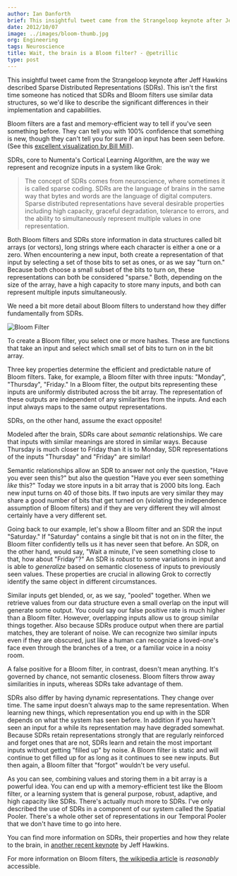 ```yaml
---
author: Ian Danforth
brief: This insightful tweet came from the Strangeloop keynote after Jeff Hawkins described Sparse Distributed Representations (SDRs). This isn't the first time
date: 2012/10/07
image: ../images/bloom-thumb.jpg
org: Engineering
tags: Neuroscience
title: Wait, the brain is a Bloom filter? - @petrillic
type: post
---
```


This insightful tweet came from the Strangeloop keynote after Jeff Hawkins
described Sparse Distributed Representations (SDRs). This isn't the first time
someone has noticed that SDRs and Bloom filters use similar data structures, so
we'd like to describe the significant differences in their implementation and
capabilities.

Bloom filters are a fast and memory-efficient way to tell if you've seen
something before. They can tell you with 100% confidence that something is new,
though they can't tell you for sure if an input has been seen before. (See this
[excellent visualization by Bill Mill](http://billmill.org/bloomfilter-tutorial/)).

SDRs, core to Numenta's Cortical Learning Algorithm, are the way we represent
and recognize inputs in a system like Grok:

> The concept of SDRs comes from neuroscience, where sometimes it is called
  sparse coding. SDRs are the language of brains in the same way that bytes and
  words are the language of digital computers.  Sparse distributed
  representations have several desirable properties including high capacity,
  graceful degradation, tolerance to errors, and the ability to simultaneously
  represent multiple values in one representation.

Both Bloom filters and SDRs store information in data structures called bit
arrays (or vectors), long strings where each character is either a one or a
zero. When encountering a new input, both create a representation of that input
by selecting a set of those bits to set as ones, or as we say "turn on." Because
both choose a small subset of the bits to turn on, these representations can
both be considered "sparse." Both, depending on the size of the array, have a
high capacity to store many inputs, and both can represent multiple inputs
simultaneously.

We need a bit more detail about Bloom filters to understand how they differ
fundamentally from SDRs.

![Bloom Filter](../images/bloom-thumb.jpg "Bloom filter image")

To create a Bloom filter, you select one or more hashes. These are functions
that take an input and select which small set of bits to turn on in the bit
array.

Three key properties determine the efficient and predictable nature of Bloom
filters. Take, for example, a Bloom filter with three inputs: "Monday",
"Thursday", "Friday." In a Bloom filter, the output bits representing these
inputs are uniformly distributed across the bit array.  The representation of
these outputs are independent of any similarities from the inputs.  And each
input always maps to the same output representations.

SDRs, on the other hand, assume the exact opposite!

Modeled after the brain, SDRs care about *semantic* relationships. We care that
inputs with similar meanings are stored in similar ways.  Because Thursday is
much closer to Friday than it is to Monday, SDR representations of the inputs
"Thursday" and "Friday" are similar!

Semantic relationships allow an SDR to answer not only the question, "Have you
ever seen this?" but also the question "Have you ever seen something *like*
this?"   Today we store inputs in a bit array that is 2000 bits long. Each new
input turns on 40 of those bits. If two inputs are very similar they may share a
good number of bits that get turned on (violating the independence assumption of
Bloom filters) and if they are very different they will almost certainly have a
very different set.

Going back to our example, let's show a Bloom filter and an SDR the input
"Saturday." If "Saturday" contains a single bit that is not on in the filter,
the Bloom filter confidently tells us it has never seen that before. An SDR, on
the other hand, would say, "Wait a minute, I've seen something close to that,
how about "Friday"?" An SDR is *robust* to some variations in input and is able
to *generalize* based on semantic closeness of inputs to previously seen values.
These properties are crucial in allowing Grok to correctly identify the same
object in different circumstances.

Similar inputs get blended, or, as we say, "pooled" together. When we retrieve
values from our data structure even a small overlap on the input will generate
some output. You could say our false positive rate is much higher than a Bloom
filter. However, overlapping inputs allow us to group similar things together.
Also because SDRs produce output when there are partial matches, they are
tolerant of noise. We can recognize two similar inputs even if they are
obscured, just like a human can recognize a loved-one's face even through the
branches of a tree, or a familiar voice in a noisy room.

A false positive for a Bloom filter, in contrast, doesn't mean anything. It's
governed by chance, not semantic closeness. Bloom filters  throw away
similarities in inputs, whereas  SDRs take advantage of them.

SDRs also differ by having dynamic representations. They change over time. The
same input doesn't always map to the same representation. When learning new
things, which representation you end up with in the SDR depends on what the
system has seen before. In addition if you haven't seen an input for a while its
representation may have degraded somewhat. Because SDRs retain representations
strongly that are regularly reinforced and forget ones that are not, SDRs learn
and retain the most important inputs without getting "filled up" by noise. A
Bloom filter is static and will continue to get filled up for as long as it
continues to see new inputs. But then again, a Bloom filter that "forgot"
wouldn't be very useful.

As you can see,  combining values and storing them in a bit array is a powerful
idea. You can end up with a memory-efficient test like the Bloom filter, or a
learning system that is general purpose, robust, adaptive, and high capacity
like SDRs.  There's actually much more to SDRs. I've only described the use of
SDRs in a component of our system called the Spatial Pooler. There's a whole
other set of representations in our Temporal Pooler that we don't have time to
go into here.

You can find more information on SDRs, their properties and how they relate to
the brain, in [another recent keynote](http://youtu.be/A8sHMcCk0lU) by Jeff
Hawkins.

For more information on Bloom filters,
[the wikipedia article](http://en.wikipedia.org/wiki/Bloom_filter) is
*reasonably* accessible.
